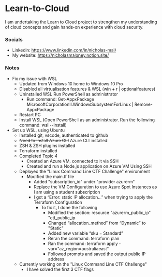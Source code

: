 # Learn-to-Cloud
I am undertaking the Learn to Cloud project to strengthen my understanding of cloud concepts and gain hands-on experience with cloud security.

### Socials 
* Linkedin: https://www.linkedin.com/in/nicholas-mal/
* My website: https://nicholasmaloney.notion.site/

### Notes 
- Fix my issue with WSL
    - Updated from Windows 10 home to Windows 10 Pro 
    - Disabled all virtualisation features & WSL (win + r | optionalfeatures)
    - Uninstalled WSL Run PowerShell as administrator  
        - Run command: Get-AppxPackage MicrosoftCorporationII.WindowsSubsystemForLinux | Remove-AppxPackage
    - Restart PC 
    - Install WSL (Open PowerShell as an administrator. Run the following command: wsl --install)
- Set up WSL, using Ubuntu
    - Installed git, vscode, authenticated to github
    - ~~Need to install Azure CLI~~ Azure CLI installed 
    - ZSH & ZSH plugins installed 
    - Terraform installed 
    - Completed Topic 4 
        - Created an Azure VM, connected to it via SSH 
        - Created and run a Node.js application on Azure VM Using SSH
    - Deployed the "Linux Command Line CTF Challenge" environment
        - Modified the main.tf file 
            - Added "subscription_id" under "provider azurerm"
            - Replace the VM Configuration to use Azure Spot Instances as I am using a student subscription
            - I got a “Error: static IP allocation…” when trying to apply the Terraform Configuration
                - To fix it, I done the following 
                    - Modified the section: resource "azurerm_public_ip" "ctf_public_ip
                    - Changed “allocation_method” from “Dynamic” to "Static"
                    - Added new variable “sku = Standard” 
                    - Reran the command: terraform plan
                    - Ran the command: terraform apply -var="az_region=australiaeast"
                    - Followed prompts and saved the output public IP address 
    - Currently working on the "Linux Command Line CTF Challenge" 
        - I have solved the first 3 CTF flags
